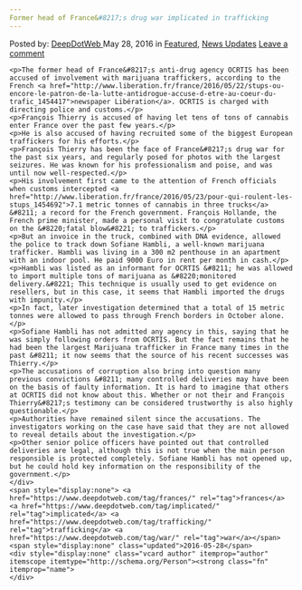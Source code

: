 ```yaml
---
Former head of France&#8217;s drug war implicated in trafficking
---
```

<article class="post-listing post-14255 post type-post status-publish format-standard has-post-thumbnail hentry  tag-frances tag-implicated tag-trafficking tag-war">
    <div class="post-inner">
        <span>Posted by: <a href="https://www.deepdotweb.com/author/admin/" title="">DeepDotWeb </a></span>
    <span>May 28, 2016</span>
    <span>in <a href="https://www.deepdotweb.com/category/deepdot-news/" rel="category tag">Featured</a>, <a href="https://www.deepdotweb.com/category/news-updates/" rel="category tag">News Updates</a></span>
    <span><a href="https://www.deepdotweb.com/2016/05/28/former-head-frances-drug-war-implicated-trafficking/#respond">Leave a comment</a></span>
    </p>
    <div class="clear"></div>
    
    <p>The former head of France&#8217;s anti-drug agency OCRTIS has been accused of involvement with marijuana traffickers, according to the French <a href="http://www.liberation.fr/france/2016/05/22/stups-ou-encore-le-patron-de-la-lutte-antidrogue-accuse-d-etre-au-coeur-du-trafic_1454417">newspaper Libération</a>. OCRTIS is charged with directing police and customs.</p>
    <p>François Thierry is accused of having let tens of tons of cannabis enter France over the past few years.</p>
    <p>He is also accused of having recruited some of the biggest European traffickers for his efforts.</p>
    <p>François Thierry has been the face of France&#8217;s drug war for the past six years, and regularly posed for photos with the largest seizures. He was known for his professionalism and poise, and was until now well-respected.</p>
    <p>His involvement first came to the attention of French officials when customs intercepted <a href="http://www.liberation.fr/france/2016/05/23/pour-qui-roulent-les-stups_1454692">7.1 metric tonnes of cannabis in three trucks</a> &#8211; a record for the French government. François Hollande, the French prime minister, made a personal visit to congratulate customs on the &#8220;fatal blow&#8221; to traffickers.</p>
    <p>But an invoice in the truck, combined with DNA evidence, allowed the police to track down Sofiane Hambli, a well-known marijuana trafficker. Hambli was living in a 300 m2 penthouse in an apartment with an indoor pool. He paid 9000 Euro in rent per month in cash.</p>
    <p>Hambli was listed as an informant for OCRTIS &#8211; he was allowed to import multiple tons of marijuana as &#8220;monitored delivery.&#8221; This technique is usually used to get evidence on resellers, but in this case, it seems that Hambli imported the drugs with impunity.</p>
    <p>In fact, later investigation determined that a total of 15 metric tonnes were allowed to pass through French borders in October alone.</p>
    <p>Sofiane Hambli has not admitted any agency in this, saying that he was simply following orders from OCRTIS. But the fact remains that he had been the largest Marijuana trafficker in France many times in the past &#8211; it now seems that the source of his recent successes was Thierry.</p>
    <p>The accusations of corruption also bring into question many previous convictions &#8211; many controlled deliveries may have been on the basis of faulty information. It is hard to imagine that others at OCRTIS did not know about this. Whether or not their and François Thierry&#8217;s testimony can be considered trustworthy is also highly questionable.</p>
    <p>Authorities have remained silent since the accusations. The investigators working on the case have said that they are not allowed to reveal details about the investigation.</p>
    <p>Other senior police officers have pointed out that controlled deliveries are legal, although this is not true when the main person responsible is protected completely. Sofiane Hambli has not opened up, but he could hold key information on the responsibility of the government.</p>
    </div>
    <span style="display:none"> <a href="https://www.deepdotweb.com/tag/frances/" rel="tag">frances</a> <a href="https://www.deepdotweb.com/tag/implicated/" rel="tag">implicated</a> <a href="https://www.deepdotweb.com/tag/trafficking/" rel="tag">trafficking</a> <a href="https://www.deepdotweb.com/tag/war/" rel="tag">war</a></span> <span style="display:none" class="updated">2016-05-28</span>
    <div style="display:none" class="vcard author" itemprop="author" itemscope itemtype="http://schema.org/Person"><strong class="fn" itemprop="name">
    </div>
</article>

